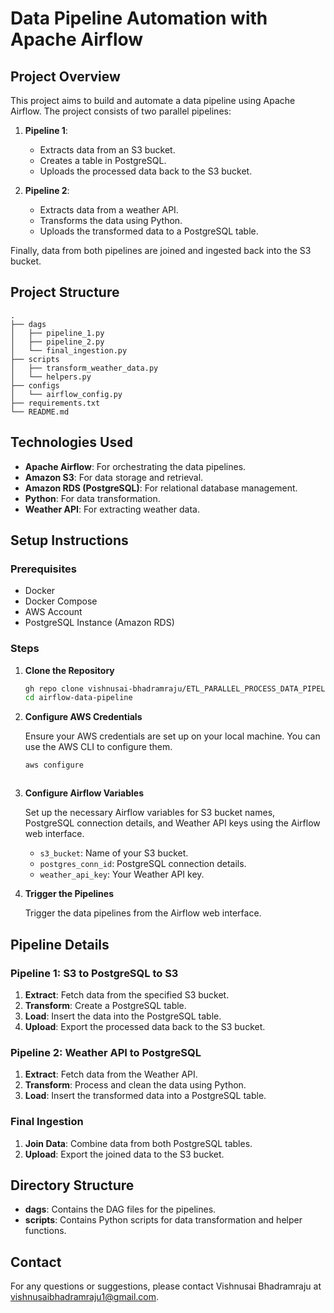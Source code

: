 # Data Pipeline Automation with Apache Airflow

## Project Overview

This project aims to build and automate a data pipeline using Apache Airflow. The project consists of two parallel pipelines:

1. **Pipeline 1**:
   - Extracts data from an S3 bucket.
   - Creates a table in PostgreSQL.
   - Uploads the processed data back to the S3 bucket.

2. **Pipeline 2**:
   - Extracts data from a weather API.
   - Transforms the data using Python.
   - Uploads the transformed data to a PostgreSQL table.

Finally, data from both pipelines are joined and ingested back into the S3 bucket.

## Project Structure

```
.
├── dags
│   ├── pipeline_1.py
│   ├── pipeline_2.py
│   └── final_ingestion.py
├── scripts
│   ├── transform_weather_data.py
│   └── helpers.py
├── configs
│   └── airflow_config.py
├── requirements.txt
└── README.md
```

## Technologies Used

- **Apache Airflow**: For orchestrating the data pipelines.
- **Amazon S3**: For data storage and retrieval.
- **Amazon RDS (PostgreSQL)**: For relational database management.
- **Python**: For data transformation.
- **Weather API**: For extracting weather data.

## Setup Instructions

### Prerequisites

- Docker
- Docker Compose
- AWS Account
- PostgreSQL Instance (Amazon RDS)

### Steps

1. **Clone the Repository**

    ```bash
    gh repo clone vishnusai-bhadramraju/ETL_PARALLEL_PROCESS_DATA_PIPELINE_USING_AIRFLOW
    cd airflow-data-pipeline
    ```

2. **Configure AWS Credentials**

    Ensure your AWS credentials are set up on your local machine. You can use the AWS CLI to configure them.

    ```bash
    aws configure
    ```
    ```

4. **Configure Airflow Variables**

    Set up the necessary Airflow variables for S3 bucket names, PostgreSQL connection details, and Weather API keys using the Airflow web interface.

    - `s3_bucket`: Name of your S3 bucket.
    - `postgres_conn_id`: PostgreSQL connection details.
    - `weather_api_key`: Your Weather API key.

5. **Trigger the Pipelines**

    Trigger the data pipelines from the Airflow web interface.

## Pipeline Details

### Pipeline 1: S3 to PostgreSQL to S3

1. **Extract**: Fetch data from the specified S3 bucket.
2. **Transform**: Create a PostgreSQL table.
3. **Load**: Insert the data into the PostgreSQL table.
4. **Upload**: Export the processed data back to the S3 bucket.

### Pipeline 2: Weather API to PostgreSQL

1. **Extract**: Fetch data from the Weather API.
2. **Transform**: Process and clean the data using Python.
3. **Load**: Insert the transformed data into a PostgreSQL table.

### Final Ingestion

1. **Join Data**: Combine data from both PostgreSQL tables.
2. **Upload**: Export the joined data to the S3 bucket.

## Directory Structure

- **dags**: Contains the DAG files for the pipelines.
- **scripts**: Contains Python scripts for data transformation and helper functions.



## Contact

For any questions or suggestions, please contact Vishnusai Bhadramraju at [vishnusaibhadramraju1@gmail.com](mailto:vishnusaibhadramraju1@gmail.com).
